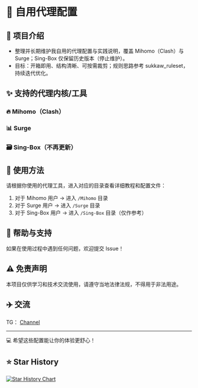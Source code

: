 # 🚀 自用代理配置

## 📝 项目介绍

- 整理并长期维护我自用的代理配置与实践说明，覆盖 Mihomo（Clash）与 Surge；Sing-Box 仅保留历史版本（停止维护）。
- 目标：开箱即用、结构清晰、可按需裁剪；规则思路参考 sukkaw_ruleset，持续迭代优化。

## ✨ 支持的代理内核/工具

### 🔥 Mihomo（Clash）

### 📊 Surge

### 🗃️ Sing-Box（不再更新）

## 🔧 使用方法

请根据你使用的代理工具，进入对应的目录查看详细教程和配置文件：

1. 对于 Mihomo 用户 → 进入 `/Mihomo` 目录
2. 对于 Surge 用户 → 进入 `/Surge` 目录
3. 对于 Sing-Box 用户 → 进入 `/Sing-Box` 目录（仅作参考）

## 🤝 帮助与支持

如果在使用过程中遇到任何问题，欢迎提交 Issue！

## ⚠️ 免责声明

本项目仅供学习和技术交流使用，请遵守当地法律法规，不得用于非法用途。

## ✈️ 交流

TG： [Channel](https://t.me/iyyhchannel)

---

💻 希望这些配置能让你的体验更舒心！

## ⭐ Star History

[![Star History Chart](https://api.star-history.com/svg?repos=yyhhyyyyyy/selfproxy&type=Date)](https://www.star-history.com/#yyhhyyyyyy/selfproxy&Date)
